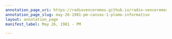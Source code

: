 ```yaml
---
annotation_page_uri: https://radiovenceremos.github.io/radio-venceremos-english-1/annotations/may-26-1981-pm-canvas-1-plomo-informativo.json
annotation_page_slug: may-26-1981-pm-canvas-1-plomo-informativo
layout: annotation_page
manifest_label: May 26, 1981 - PM

---
```

